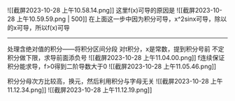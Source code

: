 ![[截屏2023-10-28 上午10.58.14.png]]
这里f(x)可导的原因是
![[截屏2023-10-28 上午10.59.59.png | 500]]
在上面这一步中因为积分可导，x^2sinx可导，除以的x可导，所以f(x)可导

---

处理含绝对值的积分——将积分区间分段
对t积分，x是常数，提到积分号前
不定积分做下限，求导前面添负号
![[截屏2023-10-28 上午11.04.00.png]]
f连续保证积分能求导，f>0得到二阶导数大于0
![[截屏2023-10-28 上午11.05.46.png]]

积分分母次方比较高，换元，然后利用积分与字母无关
![[截屏2023-10-28 上午11.12.34.png]]
![[截屏2023-10-28 上午11.12.19.png]]